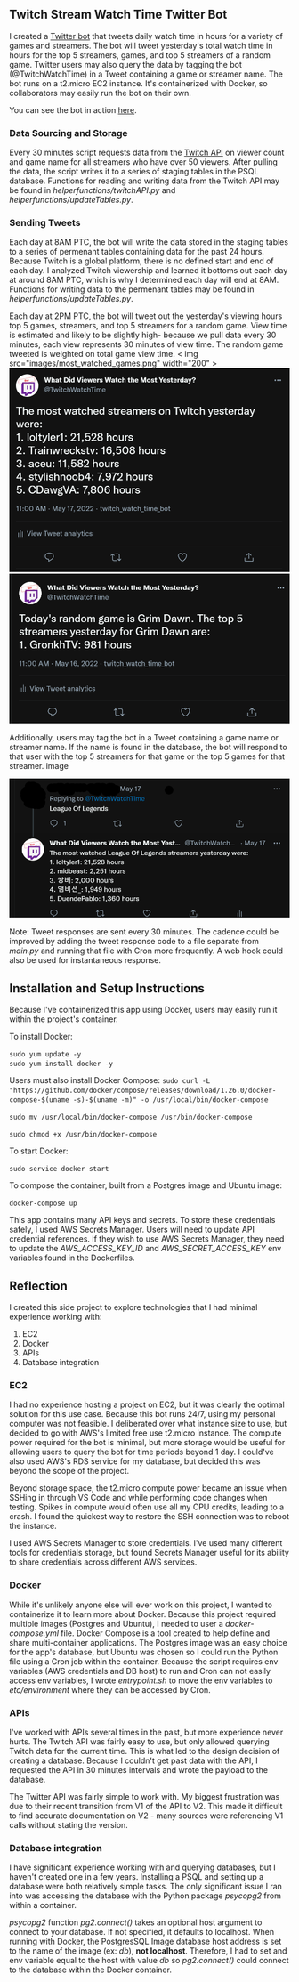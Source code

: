 ## Twitch Stream Watch Time Twitter Bot

I created a <a href="https://twitter.com/TwitchWatchTime" target="_blank">Twitter bot</a> that tweets daily watch time in hours for a variety of games and streamers. The bot will tweet yesterday's total watch time in hours for the top 5 streamers, games, and top 5 streamers of a random game. Twitter users may also query the data by tagging the bot (@TwitchWatchTime) in a Tweet containing a game or streamer name. The bot runs on a t2.micro EC2 instance.  It's containerized with Docker, so collaborators may easily run the bot on their own.  

You can see the bot in action <a href="https://twitter.com/TwitchWatchTime" target="_blank">here</a>.

### Data Sourcing and Storage
Every 30 minutes script requests data from the <a href="https://dev.twitch.tv/docs/api/" target="_blank">Twitch API</a> on viewer count and game name for all streamers who have over 50 viewers. After pulling the data, the script writes it to a series of staging tables in the PSQL database. Functions for reading and writing data from the Twitch API may be found in *helperfunctions/twitchAPI.py* and *helperfunctions/updateTables.py*.

### Sending Tweets
Each day at 8AM PTC, the bot will write the data stored in the staging tables to a series of permenant tables containing data for the past 24 hours. Because Twitch is a global platform, there is no defined start and end of each day. I analyzed Twitch viewership and learned it bottoms out each day at around 8AM PTC, which is why I determined each day will end at 8AM. Functions for writing data to the permenant tables may be found in *helperfunctions/updateTables.py*. 

Each day at 2PM PTC, the bot will tweet out the yesterday's viewing hours top 5 games, streamers, and top 5 streamers for a random game. View time is estimated and likely to be slightly high- because we pull data every 30 minutes, each view represents 30 minutes of view time. The random game tweeted is weighted on total game view time.
< img src="images/most_watched_games.png" width="200" >
![](images/most_watched_streamers.png)
![](images/random_game.png)

Additionally, users may tag the bot in a Tweet containing a game name or streamer name. If the name is found in the database, the bot will respond to that user with the top 5 streamers for that game or the top 5 games for that streamer.
image

![](images/game_response.png)

Note: Tweet responses are sent every 30 minutes. The cadence could be improved by adding the tweet response code to a file separate from *main.py* and running that file with Cron more frequently. A web hook could also be used for instantaneous response.


## Installation and Setup Instructions

Because I've containerized this app using Docker, users may easily run it within the project's container. 

To install Docker:

`sudo yum update -y`  
`sudo yum install docker -y` 

Users must also install Docker Compose:
`sudo curl -L "https://github.com/docker/compose/releases/download/1.26.0/docker-compose-$(uname -s)-$(uname -m)" -o /usr/local/bin/docker-compose`

`sudo mv /usr/local/bin/docker-compose /usr/bin/docker-compose`

`sudo chmod +x /usr/bin/docker-compose`


To start Docker:

`sudo service docker start`  

To compose the container, built from a Postgres image and Ubuntu image:

`docker-compose up`  

This app contains many API keys and secrets. To store these credentials safely, I used AWS Secrets Manager. Users will need to update API credential references. If they wish to use AWS Secrets Manager, they need to update the *AWS_ACCESS_KEY_ID* and *AWS_SECRET_ACCESS_KEY* env variables found in the Dockerfiles. 

## Reflection

I created this side project to explore technologies that I had minimal experience working with:
1. EC2
2. Docker
3. APIs
4. Database integration

### EC2
I had no experience hosting a project on EC2, but it was clearly the optimal solution for this use case. Because this bot runs 24/7, using my personal computer was not feasible. I deliberated over what instance size to use, but decided to go with AWS's limited free use t2.micro instance. The compute power required for the bot is minimal, but more storage would be useful for allowing users to query the bot for time periods beyond 1 day. I could've also used AWS's RDS service for my database, but decided this was beyond the scope of the project.
 
Beyond storage space, the t2.micro compute power became an issue when SSHing in through VS Code and while performing code changes when testing. Spikes in compute would often use all my CPU credits, leading to a crash. I found the quickest way to restore the SSH connection was to reboot the instance.
 
I used AWS Secrets Manager to store credentials. I've used many different tools for credentials storage, but found Secrets Manager useful for its ability to share credentials across different AWS services.

### Docker
While it's unlikely anyone else will ever work on this project, I wanted to containerize it to learn more about Docker. Because this project required multiple images (Postgres and Ubuntu), I needed to user a *docker-compose.yml* file.  Docker Compose is a tool created to help define and share multi-container applications.  The Postgres image was an easy choice for the app's database, but Ubuntu was chosen so I could run the Python file using a Cron job within the container. Because the script requires env variables (AWS credentials and DB host) to run and Cron can not easily access env variables, I wrote *entrypoint.sh* to move the env variables to *etc/environment* where they can be accessed by Cron. 

### APIs
I've worked with APIs several times in the past, but more experience never hurts. The Twitch API was fairly easy to use, but only allowed querying Twitch data for the current time. This is what led to the design decision of creating a database. Because I couldn't get past data with the API, I requested the API in 30 minutes intervals and wrote the payload to the database.
 
The Twitter API was fairly simple to work with. My biggest frustration was due to their recent transition from V1 of the API to V2. This made it difficult to find accurate documentation on V2 - many sources were referencing V1 calls without stating the version.

### Database integration
I have significant experience working with and querying databases, but I haven't created one in a few years. Installing a PSQL and setting up a database were both relatively simple tasks. The only significant issue I ran into was accessing the database with the Python package *psycopg2* from within a container.
 
*psycopg2* function *pg2.connect()* takes an optional host argument to connect to your database. If not specified, it defaults to localhost. When running with Docker, the PostgresSQL Image database host address is set to the name of the image (ex: *db*), **not localhost**. Therefore, I had to set and env variable equal to the host with value *db* so *pg2.connect()* could connect to the database within the Docker container.

